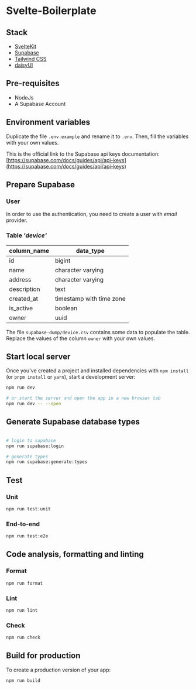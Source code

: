 # Svelte-Boilerplate

## Stack

- [SvelteKit](https://kit.svelte.dev/)
- [Supabase](https://supabase.com/)
- [Tailwind CSS](https://tailwindcss.com/)
- [daisyUI](https://daisyui.com/)

## Pre-requisites

- NodeJs
- A Supabase Account

## Environment variables

Duplicate the file `.env.example` and rename it to `.env`. Then, fill the variables with your own values.

This is the official link to the Supabase api keys documentation: [https://supabase.com/docs/guides/api/api-keys](https://supabase.com/docs/guides/api/api-keys)

## Prepare Supabase

### User

In order to use the authentication, you need to create a user with _email_ provider.

### Table _'device'_

| column_name | data_type                |
| ----------- | ------------------------ |
| id          | bigint                   |
| name        | character varying        |
| address     | character varying        |
| description | text                     |
| created_at  | timestamp with time zone |
| is_active   | boolean                  |
| owner       | uuid                     |

The file `supabase-dump/device.csv` contains some data to populate the table.
Replace the values of the column `owner` with your own values.

## Start local server

Once you've created a project and installed dependencies with `npm install` (or `pnpm install` or `yarn`), start a development server:

```bash
npm run dev

# or start the server and open the app in a new browser tab
npm run dev -- --open
```

## Generate Supabase database types

```bash

# login to supabase
npm run supabase:login

# generate types
npm run supabase:generate:types
```

## Test

### Unit

```bash
npm run test:unit
```

### End-to-end

```bash
npm run test:e2e
```

## Code analysis, formatting and linting

### Format

```bash
npm run format
```

### Lint

```bash
npm run lint
```

### Check

```bash
npm run check
```

## Build for production

To create a production version of your app:

```bash
npm run build
```
